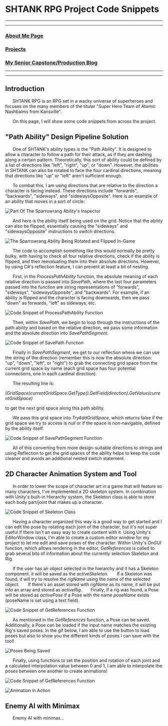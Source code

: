 # SHTANK RPG Project Code Snippets

---
---

### [About Me Page](https://matthewroy01.github.io/aboutme)

### [Projects](https://matthewroy01.github.io/index)

### [My Senior Capstone/Production Blog](https://matthewroy01.github.io/capstoneblog)

---
---

## Introduction

&nbsp;&nbsp;&nbsp;&nbsp;&nbsp;&nbsp;SHTANK RPG is an RPG set in a wacky universe of superheroes and focuses on the many members of the titular "Super Hero Team of Atomic Nashbalms from Kansville".

&nbsp;&nbsp;&nbsp;&nbsp;&nbsp;&nbsp;On this page, I will show some code snippets from across the project.

## "Path Ability" Design Pipeline Solution

&nbsp;&nbsp;&nbsp;&nbsp;&nbsp;&nbsp;One of SHTANK's ability types is the "Path Ability". It is designed to allow a character to follow a path for their attack, as if they are dashing along a certain pattern. Theoretically, this sort of ability could be defined by a list of directions like "left", "right", "up", or "down". However, the abilities in SHTANK can also be rotated to face the four cardinal directions, meaning that directions like "up" or "left" aren't sufficient enough.

&nbsp;&nbsp;&nbsp;&nbsp;&nbsp;&nbsp;To combat this, I am using directions that are relative to the direction a character is facing instead. These directions include "forwards", "backwards", "sideways", and "sidewaysOpposite". Here is an example of an ability that moves in a sort of circle:

![Part Of The Sparrowrang Ability's Inspector](https://raw.githubusercontent.com/matthewroy01/matthewroy01.github.io/master/img/shtank/sparrowrang_inspector.PNG "Part Of The Sparrowrang Ability's Inspector")

&nbsp;&nbsp;&nbsp;&nbsp;&nbsp;&nbsp;And here is the ability itself being used on the grid. Notice that the ability can also be flipped, essentially causing the "sideways" and "sidewaysOpposite" instructions to switch directions.

![The Sparrowrang Ability Being Rotated and Flipped In-Game](https://raw.githubusercontent.com/matthewroy01/matthewroy01.github.io/master/img/shtank/sparrowrang_ingame.gif)

&nbsp;&nbsp;&nbsp;&nbsp;&nbsp;&nbsp;The code to accomplish something like this would normally be pretty bulky, with having to check all four relative directions, check if the ability is flipped, and then reevaluating them into their absolute directions. However, by using C#'s reflection feature, I can prevent at least a bit of nesting.

&nbsp;&nbsp;&nbsp;&nbsp;&nbsp;&nbsp;First, in the *ProcessPathAbility* function, the absolute meaning of each relative direction is passed into *SavePath*, where the last four parameters passed into the function are string representations of "forwards", "sideways", "sidewaysOpposite", and "backwards". For example, if an ability is flipped and the character is facing downwards, then we pass "down" as forwards, "left" as sideways, etc.

![Code Snippet of ProcessPathAbility Function](https://raw.githubusercontent.com/matthewroy01/matthewroy01.github.io/master/img/shtank/abilityprocessor_processpathability.PNG "Code Snippet of ProcessPathAbility Function")

&nbsp;&nbsp;&nbsp;&nbsp;&nbsp;&nbsp;Then, within *SavePath*, we begin to loop through the instructions of the path ability and based on the relative direction, we pass some information and the absolute direction into *SavePathSegment*.

![Code Snippet of SavePath Function](https://raw.githubusercontent.com/matthewroy01/matthewroy01.github.io/master/img/shtank/abilityprocessor_savepath.PNG "Code Snippet of SavePath Function")

&nbsp;&nbsp;&nbsp;&nbsp;&nbsp;&nbsp;Finally in *SavePathSegment*, we get to our reflection where we can use the string of the direction (remember this is now the absolute direction: "up", "down", "left", or "right") to grab the connecting grid space from the current grid space by name (each grid space has four potential connections, one in each cardinal direction).

&nbsp;&nbsp;&nbsp;&nbsp;&nbsp;&nbsp;The resulting line is:

*(GridSpace)currentGridSpace.GetType().GetField(direction).GetValue(currentGridSpace)*

to get the next grid space along this path ability.

&nbsp;&nbsp;&nbsp;&nbsp;&nbsp;&nbsp;We pass this grid space into *TryAddGridSpace*, which returns false if the grid space we try to access is null or if the space is non-navigable, defined by the ability itself.

![Code Snippet of SavePathSegment Function](https://raw.githubusercontent.com/matthewroy01/matthewroy01.github.io/master/img/shtank/abilityprocessor_savepathsegment.PNG "Code Snippet of SavePathSegment Function")

&nbsp;&nbsp;&nbsp;&nbsp;&nbsp;&nbsp;All of this converting from more design-suitable directions to strings and using Reflection to get the grid spaces of the ability helps to keep the code cleaner and avoids an additional nested switch statement.

## 2D Character Animation System and Tool

&nbsp;&nbsp;&nbsp;&nbsp;&nbsp;&nbsp;In order to lower the scope of character art in a game that will feature so many characters, I've implemented a 2D skeleton system. In combination with Unity's built-in Hierarchy system, the Skeleton class is able to store each body part/joint that makes up a character.

![Code Snippet of Skeleton Class](https://raw.githubusercontent.com/matthewroy01/matthewroy01.github.io/master/img/shtank/abilityprocessor_savepathsegment.PNG "Code Snippet of Skeleton Class")

&nbsp;&nbsp;&nbsp;&nbsp;&nbsp;&nbsp;Having a character organized this way is a good way to get started and I can edit the pose by rotating each joint of the character, but it's not super useful if there isn't an easy way to create content with it. Using Unity's EditorWindow class, I'm able to create a custom editor window for my project to let me edit and save poses of the character. Within Unity's *OnGUI* function, which allows rendering in the editor, *GetReferences* is called to grab several bits of information about the currently selection Skeleton and Rig.

&nbsp;&nbsp;&nbsp;&nbsp;&nbsp;&nbsp;If the user has an object selected in the hierarchy and it has a Skeleton component, it will be saved as the *activeSkeleton*.
&nbsp;&nbsp;&nbsp;&nbsp;&nbsp;&nbsp;If a Skeleton was found, it will try to resolve the *rigName* using the name of the selected object.
&nbsp;&nbsp;&nbsp;&nbsp;&nbsp;&nbsp;If there's an asset stored with *rigName* as its name, it will be put into an array and stored as *activeRig*.
&nbsp;&nbsp;&nbsp;&nbsp;&nbsp;&nbsp;Finally, if a rig was found, a Pose will be stored as *activePose* if a Pose with the name *poseName* exists (poseName is set using a text field).

![Code Snippet of GetReferences Function](https://raw.githubusercontent.com/matthewroy01/matthewroy01.github.io/master/img/shtank/abilityprocessor_savepathsegment.PNG "Code Snippet of GetReferences Function")

&nbsp;&nbsp;&nbsp;&nbsp;&nbsp;&nbsp;As mentioned in the *GetReferences* function, a Pose can be saved. Additionally, a Pose can be loaded if the input name matches the existing Rig's saved poses. In the gif below, I am able to use the button to load poses but also to show you the different kinds of poses I can save with the tool!

![Poses Being Saved](https://raw.githubusercontent.com/matthewroy01/matthewroy01.github.io/master/img/shtank/sparrowrang_ingame.gif)

&nbsp;&nbsp;&nbsp;&nbsp;&nbsp;&nbsp;Finally, using functions to set the position and rotation of each joint and a calculated interpolation value between 0 and 1, I am able to interpolate the poses between one another to create animations!

![Code Snippet of GetReferences Function](https://raw.githubusercontent.com/matthewroy01/matthewroy01.github.io/master/img/shtank/abilityprocessor_savepathsegment.PNG "Code Snippet of GetReferences Function")

![Animation in Action](https://raw.githubusercontent.com/matthewroy01/matthewroy01.github.io/master/img/shtank/sparrowrang_ingame.gif)

## Enemy AI with Minimax

&nbsp;&nbsp;&nbsp;&nbsp;&nbsp;&nbsp;Enemy AI with minimax...
